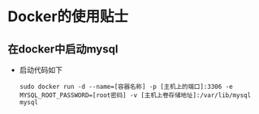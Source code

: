 # Docker的使用贴士

## 在docker中启动mysql

- 启动代码如下

  ```shell
  sudo docker run -d --name=[容器名称] -p [主机上的端口]:3306 -e MYSQL_ROOT_PASSWORD=[root密码] -v [主机上卷存储地址]:/var/lib/mysql mysql
  ```
  
  

